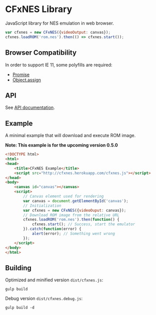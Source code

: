 # CFxNES Library

JavaScript library for NES emulation in web browser.

``` javascript
var cfxnes = new CFxNES({videoOutput: canvas});
cfxnes.loadROM('rom.nes').then(() => cfxnes.start());
```

## Browser Compatibility

In order to support IE 11, some polyfills are required:
- [Promise](https://www.npmjs.com/package/promise-polyfill)
- [Object.assign](https://www.npmjs.com/package/object-assign-polyfill)

## API

See [API documentation](docs/api.md).

## Example

A minimal example that will download and execute ROM image. 

**Note: This example is for the upcoming version 0.5.0**

``` html
<!DOCTYPE html>
<html>
<head>
    <title>CFxNES Example</title>
    <script src="http://cfxnes.herokuapp.com/cfxnes.js"></script>
</head>
<body>
    <canvas id="canvas"></canvas>
    <script>
        // Canvas element used for rendering
        var canvas = document.getElementById('canvas');
        // Initialization
        var cfxnes = new CFxNES({videoOuput: canvas});
        // Download ROM image from the relative URL
        cfxnes.loadROM('rom.nes').then(function() {
            cfxnes.start(); // Success, start the emulator
        }).catch(function(error) {
            alert(error); // Something went wrong
        });
    </script>
</body>
</html>
```

## Building

Optimized and minified version `dist/cfxnes.js`:

    gulp build

Debug version `dist/cfxnes.debug.js`:

    gulp build -d
